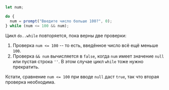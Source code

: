 
```js run demo
let num;

do {
  num = prompt("Введите число больше 100?", 0);
} while (num <= 100 && num);
```

Цикл `do..while` повторяется, пока верны две проверки:

1. Проверка `num <= 100` -- то есть, введённое число всё ещё меньше `100`.
2. Проверка `&& num` вычисляется в `false`, когда `num` имеет значение `null` или пустая строка `''`. В этом случае цикл `while` тоже нужно прекратить.

Кстати, сравнение `num <= 100` при вводе `null` даст `true`, так что вторая проверка необходима.
